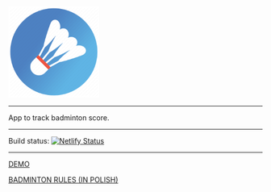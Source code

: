 ![](https://github.com/rzubrycki/badminton-score/blob/master/src/images/favicons/apple-touch-icon.png)
___
App to track badminton score.
___
Build status: [![Netlify Status](https://api.netlify.com/api/v1/badges/946b7912-1a06-4684-b7d6-3e3a93ad899c/deploy-status)](https://app.netlify.com/sites/inspiring-payne-3540e7/deploys)
___
[DEMO](https://inspiring-payne-3540e7.netlify.com/)

[BADMINTON RULES (IN POLISH)](https://www.badmin.pl/zasady-gry-w-badmintona-i-56.html)
